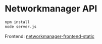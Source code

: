 # Networkmanager API

```bash
npm install
node server.js
```

Frontend: [networkmanager-frontend-static](https://github.com/immernowach/networkmanager-frontend-static)